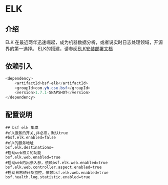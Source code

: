 # ELK

## 介绍
ELK 在最近两年迅速崛起，成为机器数据分析，或者说实时日志处理领域，开源界的第一选择。
ELK的搭建，请参阅[ELK安装部署文档]((https://elkguide.elasticsearch.cn/) )

## 依赖引入

```java 
<dependency>
	<artifactId>bsf-elk</artifactId>
	<groupId>com.yh.csx.bsf</groupId>
	<version>1.7.1-SNAPSHOT</version>
</dependency>
```

## 配置说明

```shell
## bsf elk 集成
#elk服务的开关,非必须，默认true
#bsf.elk.enabled=false 
#elk的服务地址
bsf.elk.destinations= 
#启动web相关的功能
bsf.elk.web.enabled=true 
#启动web的出参入参，依赖bsf.elk.web.enabled=true
bsf.elk.web.controller.aspect.enabled=true 
#启动日志统计及监控，依赖bsf.elk.web.enabled=true
bsf.health.log.statistic.enabled=true	
```